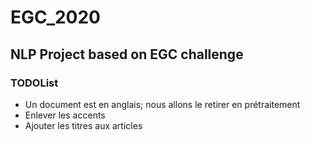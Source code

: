 # EGC_2020

## NLP Project based on EGC challenge

### TODOList

- Un document est en anglais; nous allons le retirer en prétraitement
- Enlever les accents
- Ajouter les titres aux articles
